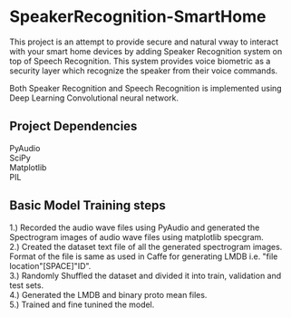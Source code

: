 # SpeakerRecognition-SmartHome
This project is an attempt to provide secure and natural vway to interact with your smart home devices by adding Speaker Recognition system on top of Speech Recognition. This system provides voice biometric as a security layer which recognize the speaker from their voice commands. 

Both Speaker Recognition and Speech Recognition is implemented using Deep Learning Convolutional neural network. 

## Project Dependencies 
PyAudio <br />
SciPy <br />
Matplotlib <br />
PIL <br />

## Basic Model Training steps 
1.) Recorded the audio wave files using PyAudio and generated the Spectrogram images of audio wave files using matplotlib specgram. <br />
2.) Created the dataset text file of all the generated spectrogram images. Format of the file is same as used in Caffe for generating LMDB i.e. "file location"[SPACE]"ID". <br />
3.) Randomly Shuffled the dataset and divided it into train, validation and test sets. <br />
4.) Generated the LMDB and binary proto mean files. <br />
5.) Trained and fine tunined the model. <br />


